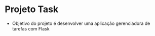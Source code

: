 # Projeto Task

- Objetivo do projeto é desenvolver uma aplicação gerenciadora de tarefas com Flask
